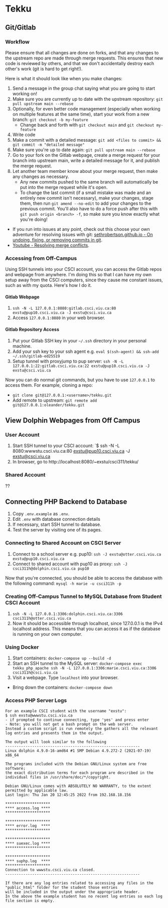 
# Tekku

## Git/Gitlab
### Workflow
Please ensure that all changes are done on forks, and that any changes to the upstream repo are made through merge requests. This ensures that new code is reviewed by others, and that we don't accidentally destroy each other's work (git is hard to get right!).

Here is what it should look like when you make changes:
1. Send a message in the group chat saying what you are going to start working on!
2. Make sure you are currently up to date with the upstream repository: `git pull upstream main --rebase`
3. Optionally, for even better code management (especially when working on multiple features at the same time), start your work from a new branch: `git checkout -b my-feature`
    - Change back and forth with `git checkout main` and `git checkout my-feature`
4. Write code
5. Make a commit with a detailed message: `git add <files to commit> && git commit -m "detailed message"`
6. Make sure you're up to date again: `git pull upstream main --rebase`
7. Go to your fork on the Gitlab webpage, create a merge request for your branch into upstream main, write a detailed message for it, and publish the merge request.
8. Let another team member know about your merge request, then make any changes as necessary.
    - Any new commits pushed to the same branch will automatically be put into the merge request while it's open.
    - To change the last commit (if a small mistake was made and an entirely new commit isn't necessary), make your changes, stage them, then run `git amend --no-edit` to add your changes to the previous commit. You'll also have to do a force push after this with `git push origin <branch> -f`, so make sure you know exactly what you're doing!

- If you run into issues at any point, check out this choose your own adventure for resolving issues with git: [sethrobertson.github.io - On undoing, fixing, or removing commits in git](https://sethrobertson.github.io/GitFixUm/fixup.html).
- [Youtube - Resolving merge conflicts](https://www.youtube.com/watch?v=QmKdodJU-js).

### Accessing from Off-Campus
Using SSH tunnels into your CSCI account, you can access the Gitlab repos and webpage from anywhere. I'm doing this so that I can have my own setup away from the CSCI computers, since they cause me constant issues, such as with my quota. Here's how I do it.

#### Gitlab Webpage
1. `ssh -N -L 127.0.0.1:8080:gitlab.csci.viu.ca:80 exstu@pup10.csci.viu.ca -J exstu@csci.viu.ca`
2. Access `127.0.0.1:8080` in your web browser.

#### Gitlab Repository Access
1. Put your Gitlab SSH key in your `~/.ssh` directory in your personal machine.
2. Add your ssh key to your ssh agent e.g. `eval $(ssh-agent) && ssh-add ~/.ssh/gitlab-ed25519`
3. Setup tunnel with proxyjump to pup server: `ssh -N -L 127.0.0.1:22:gitlab.csci.viu.ca:22 exstu@pup10.csci.viu.ca -J exstu@csci.viu.ca`

Now you can do normal git commands, but you have to use `127.0.0.1` to access them. For example, cloning a repo:
-  `git clone git@127.0.0.1:<username>/tekku.git`
- Add remote to upstream: `git remote add git@127.0.0.1:oleander/tekku.git`

## View Dolphin Webpages from Off Campus
### User Account
1. Start SSH tunnel to your CSCI account: `$ ssh -N -L 8080:wwwstu.csci.viu.ca:80 exstu@pup10.csci.viu.ca -J exstu@csci.viu.ca
2. In browser, go to http://localhost:8080/~exstu/csci311/tekku/
### Shared Account
??

## Connecting PHP Backend to Database
1. Copy `.env.example` as `.env`.
2. Edit `.env` with database connection details
3. If necessary, start SSH tunnel to database.
4. Test the server by visiting one of its pages.

### Connecting to Shared Account on CSCI Server
1. Connect to a school server e.g. pup10: `ssh -J exstu@otter.csci.viu.ca exstu@pup10.csci.viu.ca`
2. Connect to shared account with pup10 as proxy: `ssh -J csci311h@dolphin.csci.viu.ca pup10`

Now that you're connected, you should be able to access the database with the following command:
`mysql -h marie -u csci311h -p`

### Creating Off-Campus Tunnel to MySQL Database from Student CSCI Account
1. `ssh -N -L 127.0.0.1:3306:dolphin.csci.viu.ca:3306 csci311h@otter.csci.viu.ca`
2. Now it should be accessible through localhost, since 127.0.0.1 is the IPv4 localhost address. This means that you can access it as if the database is running on your own computer.

### Using Docker
1. Start containers: `docker-compose up --build -d`
2. Start an SSH tunnel to the MySQL server: `docker-compose exec tekku_php_apache ssh -N -L 127.0.0.1:3306:marie.csci.viu.ca:3306 csci311h@csci.viu.ca`
3. Visit a webpage. Type `localhost` into your browser.

- Bring down the containers: `docker-compose down`


### Access PHP Server Logs
```
For an example CSCI student with the username "exstu":
$ ssh exstu@wwwstu.csci.viu.ca
- if prompted to continue connecting, type 'yes' and press enter
- Note: you will not get a bash prompt on the web server. 
Instead a custom script is run remotely the gathers all the relevant log entries and presents them in the output.
 
The output will look similar to the following
------------------------------------------------------------
Linux dolphin 4.9.0-16-amd64 #1 SMP Debian 4.9.272-2 (2021-07-19) x86_64
 
The programs included with the Debian GNU/Linux system are free software;
the exact distribution terms for each program are described in the
individual files in /usr/share/doc/*/copyright.
 
Debian GNU/Linux comes with ABSOLUTELY NO WARRANTY, to the extent
permitted by applicable law.
Last login: Thu Jan 20 12:45:25 2022 from 192.168.18.156
 
********************
**** access.log ****
********************
 
********************
**** error.log  ****
********************
 
********************
**** suexec.log ****
********************
 
********************
**** suphp.log  ****
********************
Connection to wwwstu.csci.viu.ca closed.
------------------------------------------------------------
 
If there are any log entries related to accessing any files in the "public_html" folder for the student those entries
will be included in the output under the appropriate header. 
In the above the example student has no recent log entries so each log file section is empty.
```


